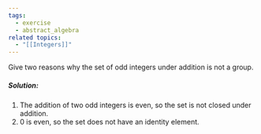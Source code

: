 ```yaml
---
tags:
  - exercise
  - abstract_algebra
related topics:
  - "[[Integers]]"
---
```

Give two reasons why the set of odd integers under addition is not a group.
##### Solution:
1. The addition of two odd integers is even, so the set is not closed under addition.
2. $0$ is even, so the set does not have an identity element.
